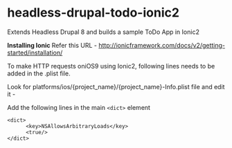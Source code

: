 # headless-drupal-todo-ionic2
Extends Headless Drupal 8 and builds a sample ToDo App in Ionic2

<b> Installing Ionic </b>
Refer this URL - http://ionicframework.com/docs/v2/getting-started/installation/



To make HTTP requests oniOS9 using Ionic2, following lines needs to be added in the .plist file.

Look for platforms/ios/{project_name}/{project_name}-Info.plist file and edit it -

Add the following lines in the main ```<dict>``` element
```
<dict>
      <key>NSAllowsArbitraryLoads</key>
      <true/>
</dict>
```
